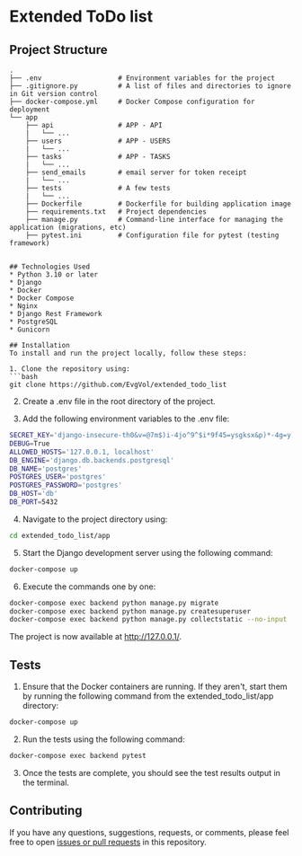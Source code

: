 # Extended ToDo list

## Project Structure

```
.
├── .env                   # Environment variables for the project
├── .gitignore.py          # A list of files and directories to ignore in Git version control
├── docker-compose.yml     # Docker Compose configuration for deployment
└── app
    ├── api                # APP - API
    |   └── ...       
    ├── users              # APP - USERS
    |   └── ...       
    ├── tasks              # APP - TASKS
    |   └── ...
    ├── send_emails        # email server for token receipt
    |   └── ...
    ├── tests              # A few tests 
    |   └── ...             
    ├── Dockerfile         # Dockerfile for building application image
    ├── requirements.txt   # Project dependencies
    ├── manage.py          # Command-line interface for managing the application (migrations, etc) 
    ├── pytest.ini         # Configuration file for pytest (testing framework)


## Technologies Used
* Python 3.10 or later
* Django
* Docker
* Docker Compose
* Nginx
* Django Rest Framework
* PostgreSQL
* Gunicorn

## Installation
To install and run the project locally, follow these steps:

1. Clone the repository using:
```bash
git clone https://github.com/EvgVol/extended_todo_list
```
2. Create a .env file in the root directory of the project.

3. Add the following environment variables to the .env file:
```bash
SECRET_KEY='django-insecure-th0&v=@7m$)i-4jo^9^$i*9f45=ysgksx&p)*-4g=y)q0)-8i%'
DEBUG=True
ALLOWED_HOSTS='127.0.0.1, localhost'
DB_ENGINE='django.db.backends.postgresql'
DB_NAME='postgres'
POSTGRES_USER='postgres'
POSTGRES_PASSWORD='postgres'
DB_HOST='db'
DB_PORT=5432
```
4. Navigate to the project directory using:
```bash
cd extended_todo_list/app
```
5. Start the Django development server using the following command:
```bash
docker-compose up
```
6. Execute the commands one by one:

```bash
docker-compose exec backend python manage.py migrate
docker-compose exec backend python manage.py createsuperuser
docker-compose exec backend python manage.py collectstatic --no-input
```

The project is now available at http://127.0.0.1/.


## Tests

1. Ensure that the Docker containers are running. If they aren't, start them by running the following command from the extended_todo_list/app directory:
```bash
docker-compose up
```

2. Run the tests using the following command:
```bash
docker-compose exec backend pytest
```

3. Once the tests are complete, you should see the test results output in the terminal.

## Contributing

If you have any questions, suggestions, requests, or comments, please feel free to open [issues or pull requests](https://github.com/EvgVol/extended_todo_list/issues) in this repository.
